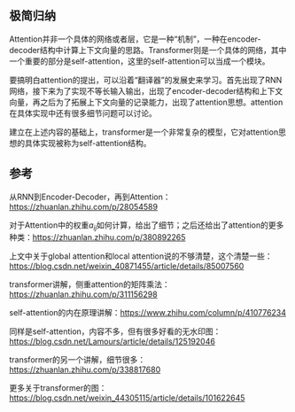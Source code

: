 ## 极简归纳

Attention并非一个具体的网络或者层，它是一种“机制”，一种在encoder-decoder结构中计算上下文向量的思路。Transformer则是一个具体的网络，其中一个重要的部分是self-attention，这里的self-attention可以当成一个模块。

要搞明白attention的提出，可以沿着“翻译器”的发展史来学习。首先出现了RNN网络，接下来为了实现不等长输入输出，出现了encoder-decoder结构和上下文向量，再之后为了拓展上下文向量的记录能力，出现了attention思想。attention在具体实现中还有很多细节问题可以讨论。

建立在上述内容的基础上，transformer是一个非常复杂的模型，它对attention思想的具体实现被称为self-attention结构。

## 参考 

从RNN到Encoder-Decoder，再到Attention：https://zhuanlan.zhihu.com/p/28054589

对于Attention中的权重$a_{ij}$如何计算，给出了细节；之后还给出了attention的更多种类：https://zhuanlan.zhihu.com/p/380892265

上文中关于global attention和local attention说的不够清楚，这个清楚一些：https://blog.csdn.net/weixin_40871455/article/details/85007560

transformer讲解，侧重attention的矩阵乘法：https://zhuanlan.zhihu.com/p/311156298

self-attention的内在原理讲解：https://www.zhihu.com/column/p/410776234

同样是self-attention，内容不多，但有很多好看的无水印图：https://blog.csdn.net/Lamours/article/details/125192046

transformer的另一个讲解，细节很多：https://zhuanlan.zhihu.com/p/338817680

更多关于transformer的图：https://blog.csdn.net/weixin_44305115/article/details/101622645
